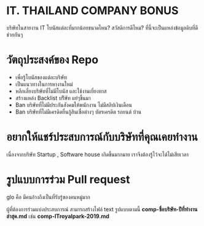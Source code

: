 #  IT. THAILAND COMPANY BONUS
บริษัทในสายงาน IT  โบนัสแต่ละที่มากน้อยขนาดไหน? สวัสดิการดีไหม? ที่นี้จะเป็นแหล่งข้อมูลดิบที่ดี ช่วยกันๆ

# วัตถุประสงค์ของ Repo
- เพื่อรู้โบนัสของแต่ละบริษัท
- เป็นแนวทางในการหางานใหม่
- หลีกเลี่ยงบริษัทที่ไม่มีโบนัส และใช้งานเยี่ยงทาส
- สร้างแหล่ง Backlist บริัษัท แย่ๆขึ้นมา
- Ban บริษัทที่ไม่มีประกันสังคมให้พนักงาน  ไม่มีสลิปเงินเดือน 
- Ban บริษัทที่ไม่มีเครดิตยื่นกู้สินเชื่อต่างๆ บัตรเครดิต รถยนต์ บ้าน
 
# อยากให้แชร์ประสบการณ์กับบริษัทที่คุณเคยทำงาน 
เนื่องจากบริษัท Startup  , Software house เกิดขึ้นมากมาย เราจึงต้องรู้ไว้จะได้ไม่เสียเวลา

# รูปแบบการร่วม Pull request
glo คือ มีคนอ้างถึงเป็นที่รับรู้ของคนหมู่มาก

ผู้ที่ต้องการร่วมแบ่งประสบการณ์ สามารถสร้างไฟล์ text รูปแบบตามนี้
**comp-ชื่อบริษัท-ปีที่ทำงานล่าสุด.md** เช่น **comp-ITroyalpark-2019.md**
